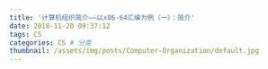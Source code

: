 ```yaml
---
title: '计算机组织简介——以x86-64汇编为例（一）：简介'
date: 2018-11-20 09:37:12
tags: CS
categories: CS # 分类
thumbnail: /assets/img/posts/Computer-Organization/default.jpg
---
```






